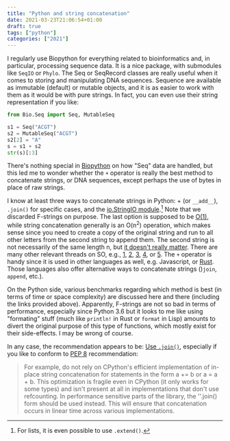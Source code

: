 ```yaml
---
title: "Python and string concatenation"
date: 2021-03-23T21:06:54+01:00
draft: true
tags: ["python"]
categories: ["2021"]
---
```


I regularly use Biopython for everything related to bioinformatics and, in particular, processing sequence data. It is a nice package, with submodules like `SeqIO` or `Phylo`. The Seq or SeqRecord classes are really useful when it comes to storing and manipulating DNA sequences. Sequence are available as immutable (default) or mutable objects, and it is as easier to work with them as it would be with pure strings. In fact, you can even use their string representation if you like:

```python
from Bio.Seq import Seq, MutableSeq

s1 = Seq("ACGT")
s2 = MutableSeq("ACGT")
s2[2] = "A"
s = s1 + s2
str(s)[:3]
```

There's nothing special in [Biopython](https://github.com/biopython/biopython/blob/master/Bio/Seq.py) on how "Seq" data are handled, but this led me to wonder whether the `+` operator is really the best method to concatenate strings, or DNA sequences, except perhaps the use of bytes in place of raw strings.

I know at least three ways to concatenate strings in Python: + (or `__add__`), `.join()` for specific cases, and the [io.StringIO module](https://bollu.github.io/fast-string-concatenation-in-python3.html).[^1] Note that we discarded F-strings on purpose. The last option is supposed to be [O(1)](https://bollu.github.io/fast-string-concatenation-in-python3.html), while string concatenation generally is an O(n<sup>2</sup>) operation, which makes sense since you need to create a copy of the original string and run to all other letters from the second string to append them. The second string is not necessarily of the same length n, but [it doesn't really matter](https://stackoverflow.com/a/58310567/420055). There are many other relevant threads on SO, e.g., [1](https://stackoverflow.com/questions/10043636/any-reason-not-to-use-to-concatenate-two-strings/10043677#10043677), [2](https://stackoverflow.com/questions/12169839/which-is-the-preferred-way-to-concatenate-a-string-in-python#12171382), [3](https://stackoverflow.com/questions/3055477/how-slow-is-pythons-string-concatenation-vs-str-join), [4](https://stackoverflow.com/questions/58309852/why-is-the-complexity-of-simple-string-concatenation-on2), or [5](https://stackoverflow.com/questions/1316887/what-is-the-most-efficient-string-concatenation-method-in-python). The `+` operator is handy since it is used in other languages as well, e.g. Javascript, or [Rust](https://doc.rust-lang.org/std/ops/trait.Add.html). Those languages also offer alternative ways to concatenate strings ()`join`, `append`, etc.).

On the Python side, various benchmarks regarding which method is best (in terms of time or space complexity) are discussed here and there (including the links provided above). Apparently, F-strings are not so bad in terms of performance, especially since Python 3.6 but it looks to me like using "formating" stuff (much like `println!` in Rust or `format` in Lisp) amounts to divert the original purpose of this type of functions, which mostly exist for their side-effects. I may be wrong of course.

In any case, the recommendation appears to be: [Use `.join()`](https://waymoot.org/home/python_string/), especially if you like to conform to [PEP 8](https://www.python.org/dev/peps/pep-0008/) recommendation:

> For example, do not rely on CPython's efficient implementation of in-place string concatenation for statements in the form a += b or a = a + b. This optimization is fragile even in CPython (it only works for some types) and isn't present at all in implementations that don't use refcounting. In performance sensitive parts of the library, the ''.join() form should be used instead. This will ensure that concatenation occurs in linear time across various implementations.


[^1]: For lists, it is even possible to use `.extend()`.
[^2]: In Haskell, we even have a join-like feature, thanks to ̀`Control.Monad.join`.
